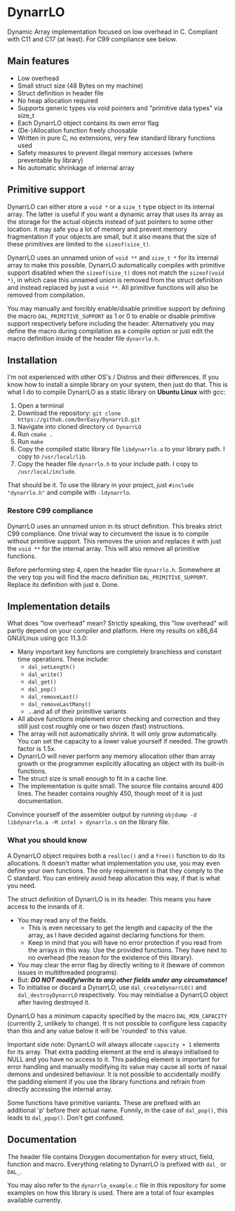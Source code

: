 # DynarrLO
Dynamic Array implementation focused on low overhead in C. Compliant with C11 and C17 (at least). For C99 compliance see below.

## Main features
- Low overhead
- Small struct size (48 Bytes on my machine)
- Struct definition in header file
- No heap allocation required
- Supports generic types via void pointers and "primitive data types" via size_t
- Each DynarrLO object contains its own error flag
- (De-)Allocation function freely choosable
- Written in pure C, no extensions, very few standard library functions used
- Safety measures to prevent illegal memory accesses (where preventable by library)
- No automatic shrinkage of internal array

## Primitive support
DynarrLO can either store a `void *` or a `size_t` type object in its internal array. The latter is useful if you want a dynamic array that uses its array as the storage for the actual objects instead of just pointers to some other location. It may safe you a lot of memory and prevent memory fragmentation if your objects are small, but it also means that the size of these primitives are limited to the `sizeof(size_t)`.

DynarrLO uses an unnamed union of `void **` and `size_t *` for its internal array to make this possible. DynarrLO automatically compiles with primitive support disabled when the `sizeof(size_t)` does not match the `sizeof(void *)`, in which case this unnamed union is removed from the struct definition and instead replaced by just a `void **`. All primitive functions will also be removed from compilation.

You may manually and forcibly enable/disable primitive support by defining the macro `DAL_PRIMITIVE_SUPPORT` as 1 or 0 to enable or disable primitive support respectively before including the header. Alternatively you may define the macro during compilation as a compile option or just edit the macro definition inside of the header file `dynarrlo.h`.

## Installation
I'm not experienced with other OS's / Distros and their differences. If you know how to install a simple library on your system, then just do that. This is what I do to compile DynarrLO as a static library on **Ubuntu Linux** with gcc:

1. Open a terminal
2. Download the repository: `git clone https://github.com/DerEasy/DynarrLO.git`
3. Navigate into cloned directory `cd DynarrLO`
4. Run `cmake .`
5. Run `make`
6. Copy the compiled static library file `libdynarrlo.a` to your library path. I copy to `/usr/local/lib`. 
7. Copy the header file `dynarrlo.h` to your include path. I copy to `/usr/local/include`.

That should be it. To use the library in your project, just `#include "dynarrlo.h"` and compile with `-ldynarrlo`.

### Restore C99 compliance
DynarrLO uses an unnamed union in its struct definition. This breaks strict C99 compliance. One trivial way to circumvent the issue is to compile without primitive support. This removes the union and replaces it with just the `void **` for the internal array. This will also remove all primitive functions.

Before performing step 4, open the header file `dynarrlo.h`. Somewhere at the very top you will find the macro definition `DAL_PRIMITIVE_SUPPORT`. Replace its definition with just `0`. Done.

## Implementation details
What does "low overhead" mean? Strictly speaking, this "low overhead" will partly depend on your compiler and platform. Here my results on x86_64 GNU/Linux using gcc 11.3.0:

- Many important key functions are completely branchless and constant time operations. These include:
  - `dal_setLength()`
  - `dal_write()`
  - `dal_get()`
  - `dal_pop()`
  - `dal_removeLast()`
  - `dal_removeLastMany()`
  - …and all of their primitive variants
- All above functions implement error checking and correction and they still just cost roughly one or two dozen (fast) instructions.
- The array will not automatically shrink. It will only grow automatically. You can set the capacity to a lower value yourself if needed. The growth factor is 1.5x.
- DynarrLO will never perform any memory allocation other than array growth or the programmer explicitly allocating an object with its built-in functions.
- The struct size is small enough to fit in a cache line.
- The implementation is quite small. The source file contains around 400 lines. The header contains roughly 450, though most of it is just documentation.

Convince yourself of the assembler output by running `objdump -d libdynarrlo.a -M intel > dynarrlo.s` on the library file.

### What you should know
A DynarrLO object requires both a `realloc()` and a `free()` function to do its allocations. It doesn't matter what implementation you use, you may even define your own functions. The only requirement is that they comply to the C standard. You can entirely avoid heap allocation this way, if that is what you need.

The struct definition of DynarrLO is in its header. This means you have access to the innards of it.
- You may read any of the fields.
  - This is even necessary to get the length and capacity of the the array, as I have decided against declaring functions for them.
  - Keep in mind that you will have no error protection if you read from the arrays in this way. Use the provided functions. They have next to no overhead (the reason for the existence of this library).
- You may clear the error flag by directly writing to it (beware of common issues in multithreaded programs).
- But: ***DO NOT modify/write to any other fields under any circumstance!***
- To initialise or discard a DynarrLO, use `dal_createDynarrLO()` and `dal_destroyDynarrLO` respectively. You may reinitialise a DynarrLO object after having destroyed it.

DynarrLO has a minimum capacity specified by the macro `DAL_MIN_CAPACITY` (currently 2, unlikely to change). It is not possible to configure less capacity than this and any value below it will be 'rounded' to this value.

Important side note: DynarrLO will always allocate `capacity + 1` elements for its array. That extra padding element at the end is always initialised to NULL and you have no access to it. This padding element is important for error handling and manually modifying its value may cause all sorts of nasal demons and undesired behaviour. It is not possible to accidentally modify the padding element if you use the library functions and refrain from directly accessing the internal array.

Some functions have primitive variants. These are prefixed with an additional 'p' before their actual name. Funnily, in the case of `dal_pop()`, this leads to `dal_ppop()`. Don't get confused.

## Documentation
The header file contains Doxygen documentation for every struct, field, function and macro. Everything relating to DynarrLO is prefixed with `dal_` or `DAL_`.

You may also refer to the `dynarrlo_example.c` file in this repository for some examples on how this library is used. There are a total of four examples available currently.
